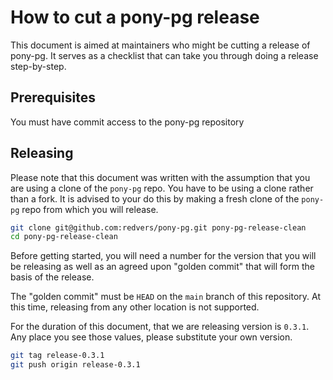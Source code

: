 # How to cut a pony-pg release

This document is aimed at maintainers who might be cutting a release of pony-pg. It serves as a checklist that can take you through doing a release step-by-step.

## Prerequisites

You must have commit access to the pony-pg repository

## Releasing

Please note that this document was written with the assumption that you are using a clone of the `pony-pg` repo. You have to be using a clone rather than a fork. It is advised to your do this by making a fresh clone of the `pony-pg` repo from which you will release.

```bash
git clone git@github.com:redvers/pony-pg.git pony-pg-release-clean
cd pony-pg-release-clean
```

Before getting started, you will need a number for the version that you will be releasing as well as an agreed upon "golden commit" that will form the basis of the release.

The "golden commit" must be `HEAD` on the `main` branch of this repository. At this time, releasing from any other location is not supported.

For the duration of this document, that we are releasing version is `0.3.1`. Any place you see those values, please substitute your own version.

```bash
git tag release-0.3.1
git push origin release-0.3.1
```
